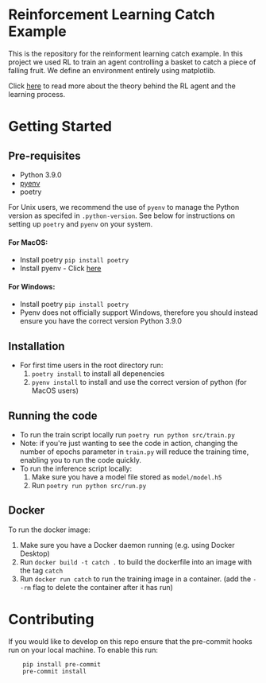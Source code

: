 # Reinforcement Learning Catch Example
This is the repository for the reinforment learning catch example. In this project we used RL to train an agent controlling a basket to catch a piece of falling fruit. We define an environment entirely using matplotlib. 

Click [here](https://docs.google.com/document/d/1xg5XOEiPGzym0GEzzZr-oLxU_tabhzpNmsGbag_-YIE/edit#heading=h.kl0urft1gbwy) to read more about the theory behind the RL agent and the learning process.
# Getting Started
## Pre-requisites
* Python 3.9.0
* [pyenv](https://github.com/pyenv/pyenv/wiki#suggested-build-environment)
* poetry

For Unix users, we recommend the use of `pyenv` to manage the Python version as specifed in `.python-version`. See below for instructions on setting up `poetry` and `pyenv` on your system.

#### For MacOS:
* Install poetry `pip install poetry`
* Install pyenv - Click [here](https://github.com/pyenv/pyenv#homebrew-in-macos)

#### For Windows:
* Install poetry `pip install poetry`
* Pyenv does not officially support Windows, therefore you should instead ensure you have the correct version Python 3.9.0

## Installation
* For first time users in the root directory run:
    1. `poetry install` to install all depenencies
    2. `pyenv install` to install and use the correct version of python (for MacOS users)

## Running the code 
* To run the train script locally run `poetry run python src/train.py`
* Note: if you're just wanting to see the code in action, changing the number of epochs parameter in `train.py` will reduce the training time, enabling you to run the code quickly.
* To run the inference script locally:
    1. Make sure you have a model file stored as `model/model.h5`
    2. Run `poetry run python src/run.py`

## Docker 
To run the docker image:
1. Make sure you have a Docker daemon running (e.g. using Docker Desktop)
2. Run `docker build -t catch .` to build the dockerfile into an image with the tag `catch`
2. Run `docker run catch` to run the training image in a container. (add the `--rm` flag to delete the container after it has run)

# Contributing
If you would like to develop on this repo ensure that the pre-commit hooks run on your local machine. To enable this run:
```
    pip install pre-commit
    pre-commit install
```
